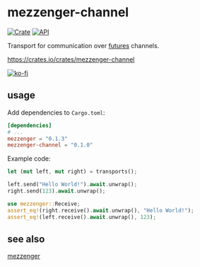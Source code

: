 # mezzenger-channel

[![Crate](https://img.shields.io/crates/v/mezzenger-channel.svg)](https://crates.io/crates/mezzenger-channel)
[![API](https://docs.rs/mezzenger-channel/badge.svg)](https://docs.rs/mezzenger-channel)

Transport for communication over [futures](https://github.com/rust-lang/futures-rs) channels.

https://crates.io/crates/mezzenger-channel

[![ko-fi](https://ko-fi.com/img/githubbutton_sm.svg)](https://ko-fi.com/O5O31JYZ4)

## usage

Add dependencies to `Cargo.toml`:

```toml
[dependencies]
# ...
mezzenger = "0.1.3"
mezzenger-channel = "0.1.0"
```

Example code:

```rust
let (mut left, mut right) = transports();

left.send("Hello World!").await.unwrap();
right.send(123).await.unwrap();

use mezzenger::Receive;
assert_eq!(right.receive().await.unwrap(), "Hello World!");
assert_eq!(left.receive().await.unwrap(), 123);
```

## see also

[mezzenger](https://github.com/zduny/mezzenger)
